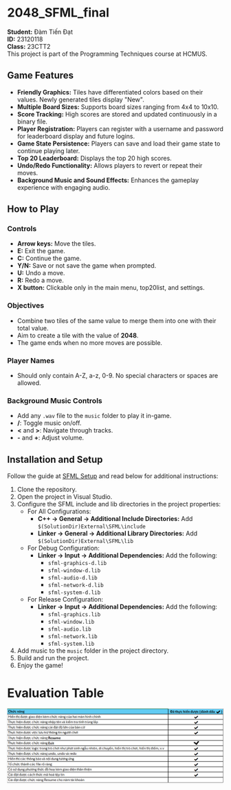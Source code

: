 ﻿# 2048_SFML_final

**Student:** Đàm Tiến Đạt  
**ID:** 23120118  
**Class:** 23CTT2  
This project is part of the Programming Techniques course at HCMUS.

## Game Features

- **Friendly Graphics:** Tiles have differentiated colors based on their values. Newly generated tiles display "New".
- **Multiple Board Sizes:** Supports board sizes ranging from 4x4 to 10x10.
- **Score Tracking:** High scores are stored and updated continuously in a binary file.
- **Player Registration:** Players can register with a username and password for leaderboard display and future logins.
- **Game State Persistence:** Players can save and load their game state to continue playing later.
- **Top 20 Leaderboard:** Displays the top 20 high scores.
- **Undo/Redo Functionality:** Allows players to revert or repeat their moves.
- **Background Music and Sound Effects:** Enhances the gameplay experience with engaging audio.

## How to Play

### Controls

- **Arrow keys:** Move the tiles.
- **E:** Exit the game.
- **C:** Continue the game.
- **Y/N:** Save or not save the game when prompted.
- **U:** Undo a move.
- **R:** Redo a move.
- **X button:** Clickable only in the main menu, top20list, and settings.

### Objectives

- Combine two tiles of the same value to merge them into one with their total value.
- Aim to create a tile with the value of **2048**.
- The game ends when no more moves are possible.

### Player Names

- Should only contain A-Z, a-z, 0-9. No special characters or spaces are allowed.

### Background Music Controls

- Add any `.wav` file to the `music` folder to play it in-game.
- **/**: Toggle music on/off.
- **<** and **>**: Navigate through tracks.
- **-** and **+**: Adjust volume.

## Installation and Setup

Follow the guide at [SFML Setup](https://www.sfml-dev.org/tutorials/2.5/start-vc.php) and read below for additional instructions:

1. Clone the repository.
2. Open the project in Visual Studio.
3. Configure the SFML include and lib directories in the project properties:
   - For All Configurations:
     - **C++ -> General -> Additional Include Directories:** Add `$(SolutionDir)External\SFML\include`
     - **Linker -> General -> Additional Library Directories:** Add `$(SolutionDir)External\SFML\lib`
   - For Debug Configuration:
     - **Linker -> Input -> Additional Dependencies:** Add the following:
       - `sfml-graphics-d.lib`
       - `sfml-window-d.lib`
       - `sfml-audio-d.lib`
       - `sfml-network-d.lib`
       - `sfml-system-d.lib`
   - For Release Configuration:
     - **Linker -> Input -> Additional Dependencies:** Add the following:
       - `sfml-graphics.lib`
       - `sfml-window.lib`
       - `sfml-audio.lib`
       - `sfml-network.lib`
       - `sfml-system.lib`
4. Add music to the `music` folder in the project directory.
5. Build and run the project.
6. Enjoy the game!

# Evaluation Table

![EvaluationTable.png](https://github.com/magnusdtd/2048_SFML_final/blob/master/EvaluationTable.png)
